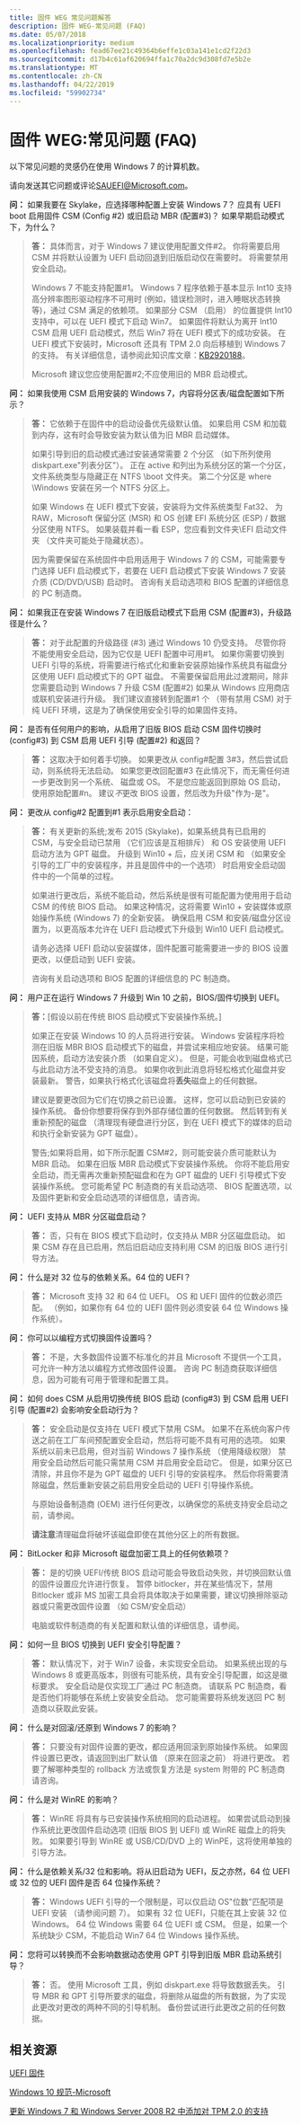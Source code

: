 ```yaml
---
title: 固件 WEG 常见问题解答
description: 固件 WEG-常见问题 (FAQ)
ms.date: 05/07/2018
ms.localizationpriority: medium
ms.openlocfilehash: fead67ee21c49364b6effe1c03a141e1cd2f22d3
ms.sourcegitcommit: d17b4c61af620694ffa1c70a2dc9d308fd7e5b2e
ms.translationtype: MT
ms.contentlocale: zh-CN
ms.lasthandoff: 04/22/2019
ms.locfileid: "59902734"
---
```

# <a name="firmware-weg-frequently-asked-questions-faq"></a>固件 WEG:常见问题 (FAQ)

以下常见问题的灵感仍在使用 Windows 7 的计算机数。

请向发送其它问题或评论<SAUEFI@Microsoft.com>。

**问：** 如果我要在 Skylake，应选择哪种配置上安装 Windows 7？ 应具有 UEFI boot 启用固件 CSM (Config \#2) 或旧启动 MBR (配置\#3)？ 如果早期启动模式下，为什么？

> **答：** 具体而言，对于 Windows 7 建议使用配置文件\#2。 你将需要启用 CSM 并将默认设置为 UEFI 启动回退到旧版启动仅在需要时。 将需要禁用安全启动。
>
> Windows 7 不能支持配置\#1。 Windows 7 程序依赖于基本显示 Int10 支持高分辨率图形驱动程序不可用时 (例如，错误检测时，进入睡眠状态转换等)，通过 CSM 满足的依赖项。 如果部分 CSM （启用） 的位置提供 Int10 支持中，可以在 UEFI 模式下启动 Win7。 如果固件将默认为离开 Int10 CSM 启用 UEFI 启动模式，然后 Win7 将在 UEFI 模式下的成功安装。 在 UEFI 模式下安装时，Microsoft 还具有 TPM 2.0 向后移植到 Windows 7 的支持。 有关详细信息，请参阅此知识库文章：[KB2920188](https://support.microsoft.com/kb/2920188)。
>
> Microsoft 建议您应使用配置\#2;不应使用旧的 MBR 启动模式。

**问：** 如果我使用 CSM 启用安装的 Windows 7，内容将分区表/磁盘配置如下所示？

> **答：** 它依赖于在固件中的启动设备优先级默认值。 如果启用 CSM 和加载到内存，这有时会导致安装为默认值为旧 MBR 启动媒体。
>
> 如果引导到旧的启动模式通过安装通常需要 2 个分区 （如下所列使用 diskpart.exe"列表分区"）。 正在 active 和列出为系统分区的第一个分区，文件系统类型与隐藏正在 NTFS \\boot 文件夹。 第二个分区是 where \\Windows 安装在另一个 NTFS 分区上。
>
> 如果 Windows 在 UEFI 模式下安装，安装将为文件系统类型 Fat32、 为 RAW，Microsoft 保留分区 (MSR) 和 OS 创建 EFI 系统分区 (ESP) / 数据分区使用 NTFS。 如果装载并看一看 ESP，您应看到文件夹\\EFI 启动文件夹 （文件夹可能处于隐藏状态）。
>
> 因为需要保留在系统固件中启用适用于 Windows 7 的 CSM，可能需要专门选择 UEFI 启动模式下，若要在 UEFI 启动模式下安装 Windows 7 安装介质 (CD/DVD/USB) 启动时。
> 咨询有关启动选项和 BIOS 配置的详细信息的 PC 制造商。

**问：** 如果我正在安装 Windows 7 在旧版启动模式下启用 CSM (配置\#3)，升级路径是什么？

> **答：** 对于此配置的升级路径 (\#3) 通过 Windows 10 仍受支持。 尽管你将不能使用安全启动，因为它仅是 UEFI 配置中可用\#1。 如果你需要切换到 UEFI 引导的系统，将需要进行格式化和重新安装原始操作系统具有磁盘分区使用 UEFI 启动模式下的 GPT 磁盘。 不需要保留启用此过渡期间，除非您需要启动到 Windows 7 升级 CSM (配置\#2) 如果从 Windows 应用商店或联机安装进行升级。
> 我们建议直接转到配置\#1 个 （带有禁用 CSM) 对于纯 UEFI 环境，这是为了确保使用安全引导的如果固件支持。

**问：** 是否有任何用户的影响，从启用了旧版 BIOS 启动 CSM 固件切换时 (config\#3) 到 CSM 启用 UEFI 引导 (配置\#2) 和返回？

> **答：** 这取决于如何着手切换。 如果更改从 config\#配置 3\#3，然后尝试启动，则系统将无法启动。 如果您更改回配置\#3 在此情况下，而无需任何进一步更改到另一个系统、 磁盘或 OS。 不是您应能返回到原始 OS 启动，使用原始配置\#n。 建议*不*更改 BIOS 设置，然后改为升级"作为-是"。

**问：** 更改从 config\#2 配置到\#1 表示启用安全启动：

> **答：** 有关更新的系统;发布 2015 (Skylake)，如果系统具有已启用的 CSM，与安全启动已禁用 （它们应该是互相排斥） 和 OS 安装使用 UEFI 启动方法为 GPT 磁盘。 升级到 Win10 + 后，应关闭 CSM 和 （如果安全引导的工厂中的安装程序，并且是固件中的一个选项） 时启用安全启动固件中的一个简单的过程。
>
> 如果进行更改后，系统不能启动，然后系统是很有可能配置为使用用于启动 CSM 的传统 BIOS 启动。 如果这种情况，这将需要 Win10 + 安装媒体或原始操作系统 (Windows 7) 的全新安装。 确保启用 CSM 和安装/磁盘分区设置为，以更高版本允许在 UEFI 启动模式下升级到 Win10 UEFI 启动模式。
>
> 请务必选择 UEFI 启动以安装媒体，固件配置可能需要进一步的 BIOS 设置更改，以便启动到 UEFI 安装。
>
> 咨询有关启动选项和 BIOS 配置的详细信息的 PC 制造商。

**问：** 用户正在运行 Windows 7 升级到 Win 10 之前，BIOS/固件切换到 UEFI。

> **答：**\[假设以前在传统 BIOS 启动模式下安装操作系统。\]
>
> 如果正在安装 Windows 10 的人员将进行安装。 Windows 安装程序将检测在旧版 MBR BIOS 启动模式下的磁盘，并尝试来相应地安装。 结果可能因系统，启动方法安装介质 （如果自定义）。 但是，可能会收到磁盘格式已与此启动方法不受支持的消息。 如果你收到此消息将轻松格式化磁盘并安装最新。 警告，如果执行格式化该磁盘将**丢失**磁盘上的任何数据。
>
> 建议是要更改回为它们在切换之前已设置。 这样，您可以启动到已安装的操作系统。 备份你想要将保存到外部存储位置的任何数据。 然后转到有关重新预配的磁盘 （清理现有硬盘进行分区，到在 UEFI 模式下的媒体的启动和执行全新安装为 GPT 磁盘）。
>
> 警告;如果将启用，如下所示配置 CSM\#2，则可能安装介质可能默认为 MBR 启动。 如果在旧版 MBR 启动模式下安装操作系统。 你将不能启用安全启动，而无需再次重新预配磁盘和在为 GPT 磁盘的 UEFI 引导模式下安装操作系统。 您可能希望 PC 制造商的有关启动选项、 BIOS 配置选项，以及固件更新和安全启动选项的详细信息，请咨询。

**问：** UEFI 支持从 MBR 分区磁盘启动？

> **答：** 否，只有在 BIOS 模式下启动时，仅支持从 MBR 分区磁盘启动。 如果 CSM 存在且已启用，然后旧启动应支持利用 CSM 的旧版 BIOS 进行引导方法。

**问：** 什么是对 32 位与的依赖关系。64 位的 UEFI？

> **答：** Microsoft 支持 32 和 64 位 UEFI。 OS 和 UEFI 固件的位数必须匹配。 （例如，如果你有 64 位的 UEFI 固件则必须安装 64 位 Windows 操作系统）。

**问：** 你可以以编程方式切换固件设置吗？

> **答：** 不是，大多数固件设置不标准化的并且 Microsoft 不提供一个工具，可允许一种方法以编程方式修改固件设置。 咨询 PC 制造商获取详细信息，因为可能有可用于管理和配置工具。

**问：** 如何 does CSM 从启用切换传统 BIOS 启动 (config\#3) 到 CSM 启用 UEFI 引导 (配置\#2) 会影响安全启动行为？

> **答：** 安全启动是仅支持在 UEFI 模式下禁用 CSM。 如果不在系统向客户传送之前在工厂车间预配置安全启动，然后将可能不具有可用的选项。 如果系统以前未已启用，但对当前 Windows 7 操作系统 （使用降级权限） 禁用安全启动然后可能只需禁用 CSM 并启用安全启动它。 但是，如果分区已清除，并且你不是为 GPT 磁盘的 UEFI 引导的安装程序。 然后你将需要清除磁盘，然后重新安装之前启用安全启动的 UEFI 引导操作系统。
>
> 与原始设备制造商 (OEM) 进行任何更改，以确保您的系统支持安全启动之前，请参阅。
>
> **请注意**清理磁盘将破坏该磁盘即使在其他分区上的所有数据。

**问：** BitLocker 和非 Microsoft 磁盘加密工具上的任何依赖项？

> **答：** 是的切换 UEFI/传统 BIOS 启动可能会导致启动失败，并切换回默认值的固件设置应允许进行恢复。 暂停 bitlocker，并在某些情况下，禁用 Bitlocker 或非 MS 加密工具会将具体取决于如果需要，建议切换擦除驱动器或只需更改固件设置 （如 CSM/安全启动）
>
> 电脑或软件制造商的有关配置和默认值的详细信息，请参阅。

**问：** 如何一旦 BIOS 切换到 UEFI 安全引导配置？

> **答：** 默认情况下，对于 Win7 设备，未实现安全启动。 如果系统出现的与 Windows 8 或更高版本，则很有可能系统，具有安全引导配置，如这是徽标要求。 安全启动是仅实现工厂通过 PC 制造商。 请联系 PC 制造商，看是否他们将能够在系统上安装安全启动。 您可能需要将系统发送回 PC 制造商以获取此安装。

**问：** 什么是对回滚/还原到 Windows 7 的影响？

> **答：** 只要没有对固件设置的更改，都应适用回滚到原始操作系统。 如果固件设置已更改，请返回到出厂默认值 （原来在回滚之前） 将进行更改。 若要了解哪种类型的 rollback 方法或恢复方法是 system 附带的 PC 制造商请咨询。

**问：** 什么是对 WinRE 的影响？

> **答：** WinRE 将具有与已安装操作系统相同的启动进程。 如果尝试启动到操作系统比更改固件启动选项 (旧版 BIOS 到 UEFI) 或 WinRE 磁盘上的将失败。 如果要引导到 WinRE 或 USB/CD/DVD 上的 WinPE，这将使用单独的引导方法。

**问：** 什么是依赖关系/32 位和影响。将从旧启动为 UEFI，反之亦然，64 位 UEFI 或 32 位的 UEFI 固件是否 64 位操作系统？

> **答：** Windows UEFI 引导的一个限制是，可以仅启动 OS"位数"匹配项是 UEFI 安装 （请参阅问题 7）。 如果有 32 位 UEFI，只能在其上安装 32 位 Windows。 64 位 Windows 需要 64 位 UEFI 或 CSM。 但是，如果一个系统缺少 CSM，不能启动 Win7 64 位 Windows 操作系统。

**问：** 您将可以转换而不会影响数据动态使用 GPT 引导到旧版 MBR 启动系统引导？

> **答：** 否。 使用 Microsoft 工具，例如 diskpart.exe 将导致数据丢失。 引导 MBR 和 GPT 引导所要求的磁盘，将删除从磁盘的所有数据，为了实现此更改对更改的两种不同的引导机制。 备份尝试进行此更改之前的任何数据。

## <a name="related-resources"></a>相关资源

[UEFI 固件](https://technet.microsoft.com/library/hh824898)

[Windows 10 规范-Microsoft](https://www.microsoft.com/windows/windows-10-specifications)

[更新 Windows 7 和 Windows Server 2008 R2 中添加对 TPM 2.0 的支持](https://support.microsoft.com/kb/2920188)
